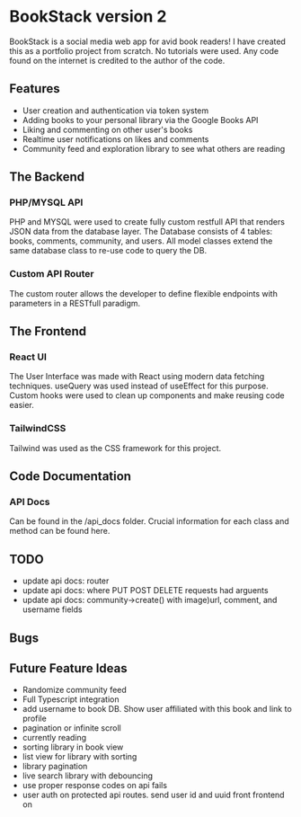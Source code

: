 # BookStack version 2

BookStack is a social media web app for avid book readers! I have created this as a portfolio project from scratch. No tutorials were used. Any code found on the internet is credited to the author of the code.



## Features
- User creation and authentication via token system
- Adding books to your personal library via the Google Books API
- Liking and commenting on other user's books
- Realtime user notifications on likes and comments
- Community feed and exploration library to see what others are reading



## The Backend

### PHP/MYSQL API
PHP and MYSQL were used to create fully custom restfull API that renders JSON data from the database layer. The Database consists of 4 tables: books, comments, community, and users. All model classes extend the same database class to re-use code to query the DB.

### Custom API Router
The custom router allows the developer to define flexible endpoints with parameters in a RESTfull paradigm.



## The Frontend

### React UI
The User Interface was made with React using modern data fetching techniques. useQuery was used instead of useEffect for this purpose. Custom hooks were used to clean up components and make reusing code easier.

### TailwindCSS
Tailwind was used as the CSS framework for this project.



## Code Documentation

### API Docs
Can be found in the /api_docs folder. Crucial information for each class and method can be found here. 



## TODO
- update api docs: router
- update api docs: where PUT POST DELETE requests had arguents
- update api docs: community->create() with image)url, comment, and username fields

## Bugs



## Future Feature Ideas
- Randomize community feed
- Full Typescript integration
- add username to book DB. Show user affiliated with this book and link to profile
- pagination or infinite scroll
- currently reading
- sorting library in book view
- list view for library with sorting
- library pagination
- live search library with debouncing
- use proper response codes on api fails
- user auth on protected api routes. send user id and uuid front frontend on 
